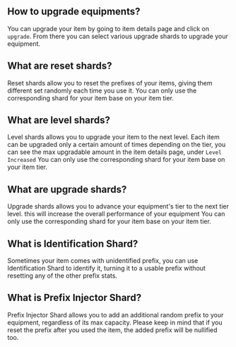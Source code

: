 ## How to upgrade equipments?
You can upgrade your item by going to item details page and click on `upgrade`.
From there you can select various upgrade shards to upgrade your equipment.

## What are reset shards?
Reset shards allow you to reset the prefixes of your items, giving them different set randomly each time you use it.
You can only use the corresponding shard for your item base on your item tier.

## What are level shards?
Level shards allows you to upgrade your item to the next level.
Each item can be upgraded only a certain amount of times depending on the tier, you can see the max upgradable amount in the item details page, under `Level Increased`
You can only use the corresponding shard for your item base on your item tier.

## What are upgrade shards?
Upgrade shards allows you to advance your equipment's tier to the next tier level. this will increase the overall performance of your equipment
You can only use the corresponding shard for your item base on your item tier.

## What is Identification Shard?
Sometimes your item comes with unidentified prefix, you can use Identification Shard to identify it, turning it to a usable prefix without resetting any of the other prefix stats.

## What is Prefix Injector Shard?
Prefix Injector Shard allows you to add an additional random prefix to your equipment, regardless of its max capacity.
Please keep in mind that if you reset the prefix after you used the item, the added prefix will be nullified too.